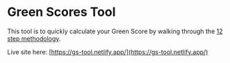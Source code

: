 # Green Scores Tool

This tool is to quickly calculate your Green Score by walking through the [12 step methodology](https://docs.google.com/document/d/1UIBy_GzxI6dqRvgbYnaI93NRVZr20ZMLWxTaNg0salw/edit#).

Live site here: [https://gs-tool.netlify.app/](https://gs-tool.netlify.app/)
